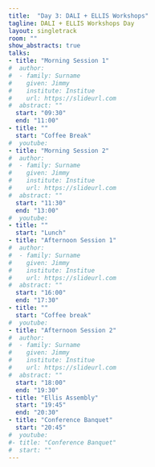 ```yaml
---
title:  "Day 3: DALI + ELLIS Workshops"
tagline: DALI + ELLIS Workshops Day
layout: singletrack
room: ""
show_abstracts: true
talks:
- title: "Morning Session 1"
#  author:
#  - family: Surname
#    given: Jimmy
#    institute: Institue
#    url: https://slideurl.com
#  abstract: ""
  start: "09:30"
  end: "11:00"
- title: ""
  start: "Coffee Break"
#  youtube:
- title: "Morning Session 2"
#  author:
#  - family: Surname
#    given: Jimmy
#    institute: Institue
#    url: https://slideurl.com
#  abstract: ""
  start: "11:30"
  end: "13:00"
#  youtube:
- title: ""
  start: "Lunch"
- title: "Afternoon Session 1"
#  author:
#  - family: Surname
#    given: Jimmy
#    institute: Institue
#    url: https://slideurl.com
#  abstract: ""
  start: "16:00"
  end: "17:30"
- title: ""
  start: "Coffee break"
#  youtube:
- title: "Afternoon Session 2"
#  author:
#  - family: Surname
#    given: Jimmy
#    institute: Institue
#    url: https://slideurl.com
#  abstract: ""
  start: "18:00"
  end: "19:30"
- title: "Ellis Assembly"
  start: "19:45"
  end: "20:30"
- title: "Conference Banquet"
  start: "20:45"
#  youtube:
#- title: "Conference Banquet"
#  start: ""
---
```

